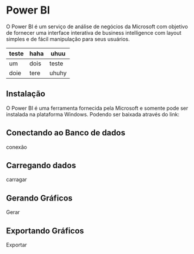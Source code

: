# Power BI

  O Power BI é um serviço de análise de negócios da Microsoft com objetivo de fornecer uma interface interativa de business intelligence com layout simples e de fácil manipulação para seus usuários.


|teste   | haha  |uhuu   |
|--------|-------|-------|
|um      | dois  |teste  |
|doie    | tere  |uhuhy  |

## Instalação

  O Power BI é uma ferramenta fornecida pela Microsoft e somente pode ser instalada na plataforma Windows. Podendo ser baixada através do link:  



## Conectando ao Banco de dados

conexão


## Carregando dados

carragar

## Gerando Gráficos

Gerar

## Exportando Gráficos
Exportar
